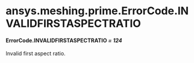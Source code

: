 <a id="ansys-meshing-prime-errorcode-invalidfirstaspectratio"></a>

# ansys.meshing.prime.ErrorCode.INVALIDFIRSTASPECTRATIO

<a id="ansys.meshing.prime.ErrorCode.INVALIDFIRSTASPECTRATIO"></a>

#### ErrorCode.INVALIDFIRSTASPECTRATIO *= 124*

Invalid first aspect ratio.

<!-- !! processed by numpydoc !! -->
